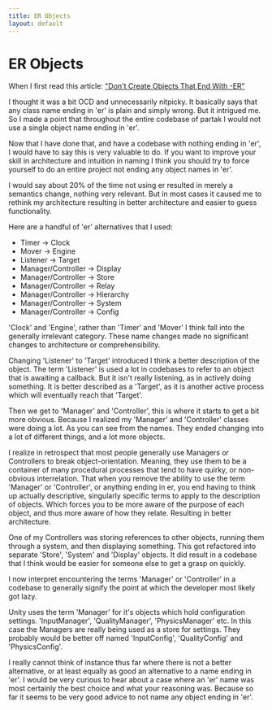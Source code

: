 ```yaml
---
title: ER Objects
layout: default
---
```


# ER Objects

When I first read this article:
["Don't Create Objects That End With -ER"](http://www.yegor256.com/2015/03/09/objects-end-with-er.html)

I thought it was a bit OCD and unnecessarily nitpicky. It basically says that any class name ending in 'er' is plain and simply wrong. But it intrigued me. So I made a point that throughout the entire codebase of partak I would not use a single object name ending in 'er'.

Now that I have done that, and have a codebase with nothing ending in 'er', I would have to say this is very valuable to do. If you want to improve your skill in architecture and intuition in naming I think you should try to force yourself to do an entire project not ending any object names in 'er'.

I would say about 20% of the time not using er resulted in merely a semantics change, nothing very relevant. But in most cases it caused me to rethink my architecture resulting in better architecture and easier to guess functionality.

Here are a handful of 'er' alternatives that I used:

- Timer -> Clock
- Mover -> Engine
- Listener -> Target
- Manager/Controller -> Display
- Manager/Controller -> Store
- Manager/Controller -> Relay
- Manager/Controller -> Hierarchy
- Manager/Controller -> System
- Manager/Controller -> Config

'Clock' and 'Engine', rather than 'Timer' and 'Mover' I think fall into the generally irrelevant category. These name changes made no significant changes to architecture or comprehensibility.

Changing 'Listener' to 'Target' introduced I think a better description of the object. The term 'Listener' is used a lot in codebases to refer to an object that is awaiting a callback. But it isn't really listening, as in actively doing something. It is better described as a 'Target', as it is another active process which will eventually reach that 'Target'.

Then we get to 'Manager' and 'Controller', this is where it starts to get a bit more obvious. Because I realized my 'Manager' and 'Controller' classes were doing a lot. As you can see from the names. They ended changing into a lot of different things, and a lot more objects.

I realize in retrospect that most people generally use Managers or Controllers to break object-orientation. Meaning, they use them to be a container of many procedural processes that tend to have quirky, or non-obvious interrelation. That when you remove the ability to use the term 'Manager' or 'Controller', or anything ending in er, you end having to think up actually descriptive, singularly specific terms to apply to the description of objects. Which forces you to be more aware of the purpose of each object, and thus more aware of how they relate. Resulting in better architecture.

One of my Controllers was storing references to other objects, running them through a system, and then displaying something. This got refactored into separate 'Store', 'System' and 'Display' objects. It did result in a codebase that I think would be easier for someone else to get a grasp on quickly.

I now interpret encountering the terms 'Manager' or 'Controller' in a codebase to generally signify the point at which the developer most likely got lazy.

Unity uses the term 'Manager' for it's objects which hold configuration settings. 'InputManager', 'QualityManager', 'PhysicsManager' etc. In this case the Managers are really being used as a store for settings. They probably would be better off named 'InputConfig', 'QualityConfig' and 'PhysicsConfig'.

I really cannot think of instance thus far where there is not a better alternative, or at least equally as good an alternative to a name ending in 'er'. I would be very curious to hear about a case where an 'er' name was most certainly the best choice and what your reasoning was. Because so far it seems to be very good advice to not name any object ending in 'er'.
